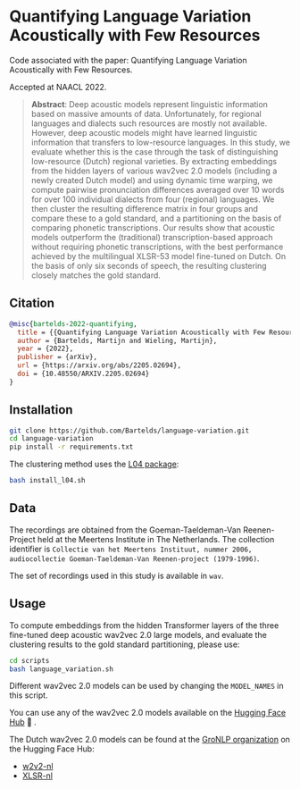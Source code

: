 # Quantifying Language Variation Acoustically with Few Resources
Code associated with the paper: Quantifying Language Variation Acoustically with Few Resources.

Accepted at NAACL 2022.

 > **Abstract**: Deep acoustic models represent linguistic information based on massive amounts of data.
Unfortunately, for regional languages and dialects such resources are mostly not available. However, deep acoustic models might have learned linguistic information that transfers to low-resource languages. In this study, we evaluate whether this is the case through the task of distinguishing low-resource (Dutch) regional varieties. By extracting embeddings from the hidden layers of various wav2vec 2.0 models (including a newly created Dutch model) and using dynamic time warping, we compute pairwise pronunciation differences averaged over 10 words for over 100 individual dialects from four (regional) languages. We then cluster the resulting difference matrix in four groups and compare these to a gold standard, and a partitioning on the basis of comparing phonetic transcriptions. Our results show that acoustic models outperform the (traditional) transcription-based approach without requiring phonetic transcriptions, with the best performance achieved by the multilingual XLSR-53 model fine-tuned on Dutch. On the basis of only six seconds of speech, the resulting clustering closely matches the gold standard.

## Citation

```bibtex
@misc{bartelds-2022-quantifying,
  title = {{Quantifying Language Variation Acoustically with Few Resources}},
  author = {Bartelds, Martijn and Wieling, Martijn},
  year = {2022},
  publisher = {arXiv},
  url = {https://arxiv.org/abs/2205.02694},
  doi = {10.48550/ARXIV.2205.02694}
}
```

## Installation

```bash
git clone https://github.com/Bartelds/language-variation.git
cd language-variation
pip install -r requirements.txt
```

The clustering method uses the [L04 package](http://www.let.rug.nl/kleiweg/L04/index.html):
```bash
bash install_l04.sh
```

## Data

The recordings are obtained from the Goeman-Taeldeman-Van Reenen-Project held at the Meertens Institute in The Netherlands.
The collection identifier is `Collectie van het Meertens Instituut, nummer 2006, audiocollectie Goeman-Taeldeman-Van Reenen-project (1979-1996)`.

The set of recordings used in this study is available in `wav`.

## Usage

To compute embeddings from the hidden Transformer layers of the three fine-tuned deep acoustic wav2vec 2.0 large models, and evaluate the clustering results to the gold standard partitioning, please use: 

```bash
cd scripts
bash language_variation.sh
```

Different wav2vec 2.0 models can be used by changing the `MODEL_NAMES` in this script.

You can use any of the wav2vec 2.0 models available on the [Hugging Face Hub](https://huggingface.co/models?search=wav2vec2) 🤗 .

The Dutch wav2vec 2.0 models can be found at the [GroNLP organization](https://huggingface.co/GroNLP) on the Hugging Face Hub:
- [w2v2-nl](https://huggingface.co/GroNLP/wav2vec2-dutch-large-ft-cgn)
- [XLSR-nl](https://huggingface.co/GroNLP/wav2vec2-large-xlsr-53-ft-cgn)

